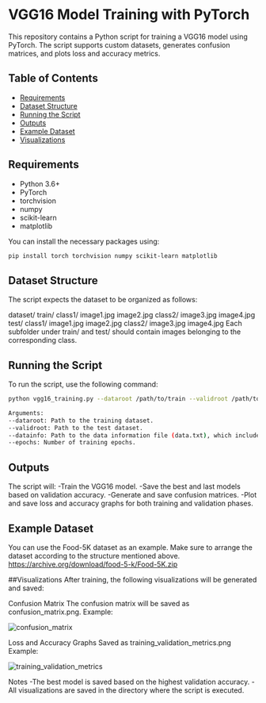 # VGG16 Model Training with PyTorch

This repository contains a Python script for training a VGG16 model using PyTorch. The script supports custom datasets, generates confusion matrices, and plots loss and accuracy metrics.

## Table of Contents
- [Requirements](#requirements)
- [Dataset Structure](#dataset-structure)
- [Running the Script](#running-the-script)
- [Outputs](#outputs)
- [Example Dataset](#example-dataset)
- [Visualizations](#visualizations)

## Requirements
- Python 3.6+
- PyTorch
- torchvision
- numpy
- scikit-learn
- matplotlib

You can install the necessary packages using:
```bash
pip install torch torchvision numpy scikit-learn matplotlib
```

## Dataset Structure
The script expects the dataset to be organized as follows:

dataset/
  train/
     class1/
       image1.jpg
       image2.jpg
     class2/
       image3.jpg
       image4.jpg
  test/
    class1/
      image1.jpg
      image2.jpg
    class2/
      image3.jpg
      image4.jpg
Each subfolder under train/ and test/ should contain images belonging to the corresponding class.

## Running the Script
To run the script, use the following command:
```bash
python vgg16_training.py --dataroot /path/to/train --validroot /path/to/valid --datainfo /path/to/data.txt --epochs 10

Arguments:
--dataroot: Path to the training dataset.
--validroot: Path to the test dataset.
--datainfo: Path to the data information file (data.txt), which includes classes, number of classes, and batch size.
--epochs: Number of training epochs.
```

## Outputs

The script will:
-Train the VGG16 model.
-Save the best and last models based on validation accuracy.
-Generate and save confusion matrices.
-Plot and save loss and accuracy graphs for both training and validation phases.

## Example Dataset
You can use the Food-5K dataset as an example. Make sure to arrange the dataset according to the structure mentioned above.
https://archive.org/download/food-5-k/Food-5K.zip

##Visualizations
After training, the following visualizations will be generated and saved:

Confusion Matrix
The confusion matrix will be saved as confusion_matrix.png.
Example:

![confusion_matrix](https://github.com/user-attachments/assets/053ccf3a-e00a-4445-b41a-91275e81c8d2)


Loss and Accuracy Graphs
Saved as training_validation_metrics.png
Example:

![training_validation_metrics](https://github.com/user-attachments/assets/8c2e4854-419f-4558-b4e7-f10f173e1bec)


Notes
-The best model is saved based on the highest validation accuracy.
-All visualizations are saved in the directory where the script is executed.





